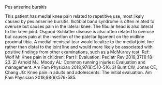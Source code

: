 Pes anserine bursitis

This patient has medial knee pain related to repetitive use, most likely caused by pes anserine bursitis.
Iliotibial band syndrome is often related to overuse but causes pain in the lateral knee. The fibular head
is also lateral to the knee joint. Osgood-Schlatter disease is also often related to overuse but causes pain
at the insertion of the patellar ligament on the midline proximal tibia. A medial meniscal tear would
localize to the medial joint line rather than distal to the joint line and would more likely be associated with
positive findings from other examinations, such as a McMurray test.
Ref: Wolf M: Knee pain in children: Part I: Evaluation. Pediatr Rev 2016;37(1):18-23. 2) Arnold MJ, Moody AL: Common
running injuries: Evaluation and management. Am Fam Physician 2018;97(8):510-516. 3) Bunt CW, Jonas CE, Chang
JG: Knee pain in adults and adolescents: The initial evaluation. Am Fam Physician 2018;98(9):576-585.